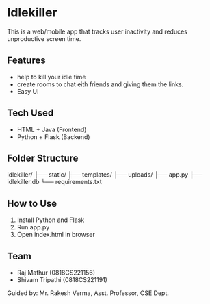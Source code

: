 # Idlekiller
This is a web/mobile app that tracks user inactivity and reduces unproductive screen time.

## Features
- help to kill your idle time
- create rooms to chat eith friends and giving them the links.
- Easy UI

## Tech Used
- HTML + Java (Frontend)
- Python + Flask (Backend)

## Folder Structure
idlekiller/
├── static/
├── templates/
├── uploads/
├── app.py
├── idlekiller.db
└── requirements.txt

## How to Use
1. Install Python and Flask
2. Run app.py
3. Open index.html in browser

## Team
- Raj Mathur (0818CS221156)
- Shivam Tripathi (0818CS221191)

Guided by: Mr. Rakesh Verma, Asst. Professor, CSE Dept.
